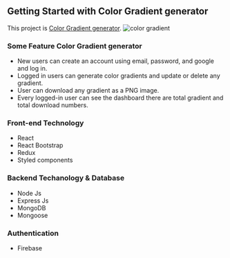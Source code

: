## Getting Started with Color Gradient generator

This project is [Color Gradient generator](https://color-gradient.web.app/).
![color gradient](https://i.ibb.co/zhfMFfy/screencapture-color-gradient-web-app-explore-2021-12-17-20-52-30.png)

### Some Feature Color Gradient generator
- New users can create an account using email, password, and google and log in.
- Logged in users can generate color gradients and update or delete any gradient.
- User can download any gradient as a PNG image.
- Every logged-in user can see the dashboard there are total gradient and total download numbers.

### Front-end Technology
- React
- React Bootstrap
- Redux
- Styled components

### Backend Techanology & Database
- Node Js
- Express Js
- MongoDB
- Mongoose

### Authentication
- Firebase
